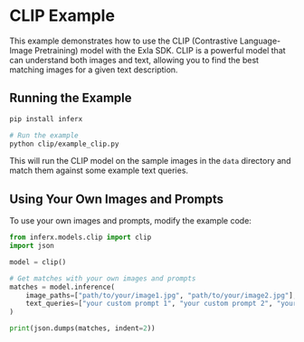 # CLIP Example

This example demonstrates how to use the CLIP (Contrastive Language-Image Pretraining) model with the Exla SDK. CLIP is a powerful model that can understand both images and text, allowing you to find the best matching images for a given text description.


## Running the Example

```bash
pip install inferx

# Run the example
python clip/example_clip.py
```

This will run the CLIP model on the sample images in the `data` directory and match them against some example text queries.

## Using Your Own Images and Prompts

To use your own images and prompts, modify the example code:

```python
from inferx.models.clip import clip
import json

model = clip()

# Get matches with your own images and prompts
matches = model.inference(
    image_paths=["path/to/your/image1.jpg", "path/to/your/image2.jpg"],
    text_queries=["your custom prompt 1", "your custom prompt 2", "your custom prompt 3"]
)

print(json.dumps(matches, indent=2))
```


